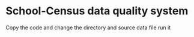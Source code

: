 # School-Census data quality system
Copy the code and change the directory and source data file
run it 
